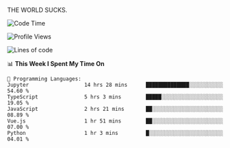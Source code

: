 THE WORLD SUCKS.

<!--START_SECTION:waka-->
![Code Time](http://img.shields.io/badge/Code%20Time-1%2C011%20hrs%2014%20mins-blue)

![Profile Views](http://img.shields.io/badge/Profile%20Views-0-blue)

![Lines of code](https://img.shields.io/badge/From%20Hello%20World%20I%27ve%20Written-1.4%20million%20lines%20of%20code-blue)

📊 **This Week I Spent My Time On** 

```text
💬 Programming Languages: 
Jupyter                  14 hrs 28 mins      ██████████████░░░░░░░░░░░   54.60 % 
TypeScript               5 hrs 3 mins        █████░░░░░░░░░░░░░░░░░░░░   19.05 % 
JavaScript               2 hrs 21 mins       ██░░░░░░░░░░░░░░░░░░░░░░░   08.89 % 
Vue.js                   1 hr 51 mins        ██░░░░░░░░░░░░░░░░░░░░░░░   07.00 % 
Python                   1 hr 3 mins         █░░░░░░░░░░░░░░░░░░░░░░░░   04.01 % 
```


<!--END_SECTION:waka-->
